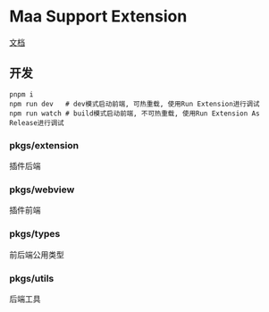 # Maa Support Extension

[文档](./release/README.md)

## 开发

```shell
pnpm i
npm run dev   # dev模式启动前端, 可热重载, 使用Run Extension进行调试
npm run watch # build模式启动前端, 不可热重载, 使用Run Extension As Release进行调试
```

### pkgs/extension

插件后端

### pkgs/webview

插件前端

### pkgs/types

前后端公用类型

### pkgs/utils

后端工具
